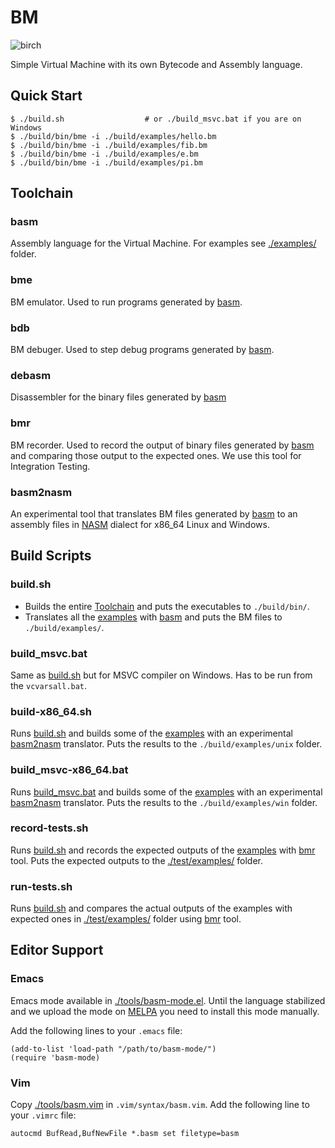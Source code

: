 # BM

![birch](./assets/birch-296x328.png)

Simple Virtual Machine with its own Bytecode and Assembly language.

## Quick Start

```console
$ ./build.sh                  # or ./build_msvc.bat if you are on Windows
$ ./build/bin/bme -i ./build/examples/hello.bm
$ ./build/bin/bme -i ./build/examples/fib.bm
$ ./build/bin/bme -i ./build/examples/e.bm
$ ./build/bin/bme -i ./build/examples/pi.bm
```

## Toolchain

### basm

Assembly language for the Virtual Machine. For examples see [./examples/](./examples) folder.

### bme

BM emulator. Used to run programs generated by [basm](#basm).

### bdb

BM debuger. Used to step debug programs generated by [basm](#basm).

### debasm

Disassembler for the binary files generated by [basm](#basm)

### bmr

BM recorder. Used to record the output of binary files generated by [basm](#basm) and comparing those output to the expected ones. We use this tool for Integration Testing.

### basm2nasm

An experimental tool that translates BM files generated by [basm](#basm) to an assembly files in [NASM](https://www.nasm.us/) dialect for x86_64 Linux and Windows.

## Build Scripts

### build.sh

- Builds the entire [Toolchain](#Toolchain) and puts the executables to `./build/bin/`.
- Translates all the [examples](./examples/) with [basm](#basm) and puts the BM files to `./build/examples/`.

### build_msvc.bat

Same as [build.sh](#build.sh) but for MSVC compiler on Windows. Has to be run from the `vcvarsall.bat`.

### build-x86_64.sh

Runs [build.sh](#build.sh) and builds some of the [examples](./examples/) with an experimental [basm2nasm](#basm2nasm) translator. Puts the results to the `./build/examples/unix` folder.

### build_msvc-x86_64.bat

Runs [build_msvc.bat](#build_msvc.bat) and builds some of the [examples](./examples/) with an experimental [basm2nasm](#basm2nasm) translator. Puts the results to the `./build/examples/win` folder.

### record-tests.sh

Runs [build.sh](#build.sh) and records the expected outputs of the [examples](./examples/) with [bmr](#bmr) tool. Puts the expected outputs to the [./test/examples/](./test/examples/) folder.

### run-tests.sh

Runs [build.sh](#build.sh) and compares the actual outputs of the examples with expected ones in [./test/examples/](./test/examples/) folder using [bmr](#bmr) tool.

## Editor Support

### Emacs

Emacs mode available in [./tools/basm-mode.el](./tools/basm-mode.el). Until the language stabilized and we upload the mode on [MELPA](https://melpa.org/) you need to install this mode manually.

Add the following lines to your `.emacs` file:

```emacs-lisp
(add-to-list 'load-path "/path/to/basm-mode/")
(require 'basm-mode)
```

### Vim

Copy [./tools/basm.vim](./tools/basm.vim) in `.vim/syntax/basm.vim`. Add the following line to your `.vimrc` file:

```vimscript
autocmd BufRead,BufNewFile *.basm set filetype=basm
```
